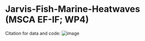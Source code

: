 # Jarvis-Fish-Marine-Heatwaves (MSCA EF-IF; WP4)
Citation for data and code: ![image](https://github.com/LauraERichardson/Jarvis-Fish-Marine-Heatwaves/assets/59690330/be7698d7-f47f-4397-bb24-2cdce506b659)

